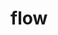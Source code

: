 <!--
 * @Description: 
 * @Version: 2.0
 * @Autor: zhaojunyun-jk
 * @Date: 2020-08-19 14:18:00
 * @LastEditors: zhaojunyun-jk
 * @LastEditTime: 2020-08-19 14:18:03
-->
# flow